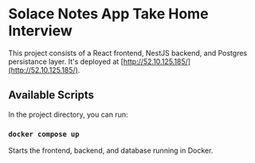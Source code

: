 # Solace Notes App Take Home Interview

This project consists of a React frontend, NestJS backend, and Postgres persistance layer. It's deployed at [http://52.10.125.185/](http://52.10.125.185/).

## Available Scripts

In the project directory, you can run:

### `docker compose up`

Starts the frontend, backend, and database running in Docker.
